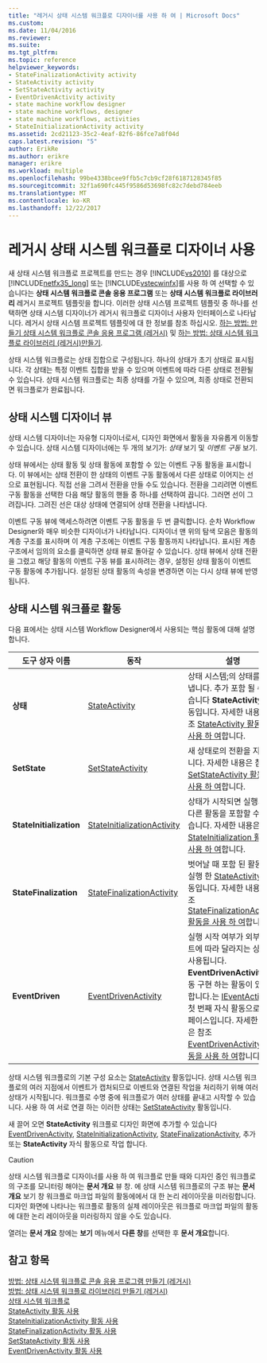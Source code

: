 ```yaml
---
title: "레거시 상태 시스템 워크플로 디자이너를 사용 하 여 | Microsoft Docs"
ms.custom: 
ms.date: 11/04/2016
ms.reviewer: 
ms.suite: 
ms.tgt_pltfrm: 
ms.topic: reference
helpviewer_keywords:
- StateFinalizationActivity activity
- StateActivity activity
- SetStateActivity activity
- EventDrivenActivity activity
- state machine workflow designer
- state machine workflows, designer
- state machine workflows, activities
- StateInitializationActivity activity
ms.assetid: 2cd21123-35c2-4eaf-82f6-86fce7a8f04d
caps.latest.revision: "5"
author: ErikRe
ms.author: erikre
manager: erikre
ms.workload: multiple
ms.openlocfilehash: 99be4338bcee9ffb5c7cb9cf28f6187128345f85
ms.sourcegitcommit: 32f1a690fc445f9586d53698fc82c7debd784eeb
ms.translationtype: MT
ms.contentlocale: ko-KR
ms.lasthandoff: 12/22/2017
---
```

# <a name="using-the-legacy-state-machine-workflow-designer"></a>레거시 상태 시스템 워크플로 디자이너 사용
새 상태 시스템 워크플로 프로젝트를 만드는 경우 [!INCLUDE[vs2010](../misc/includes/vs2010_md.md)] 를 대상으로 [!INCLUDE[netfx35_long](../workflow-designer/includes/netfx35_long_md.md)] 또는 [!INCLUDE[vstecwinfx](../workflow-designer/includes/vstecwinfx_md.md)]를 사용 하 여 선택할 수 있습니다는 **상태 시스템 워크플로 콘솔 응용 프로그램** 또는  **상태 시스템 워크플로 라이브러리** 레거시 프로젝트 템플릿을 합니다. 이러한 상태 시스템 프로젝트 템플릿 중 하나를 선택하면 상태 시스템 디자이너가 레거시 워크플로 디자이너 사용자 인터페이스로 나타납니다. 레거시 상태 시스템 프로젝트 템플릿에 대 한 정보를 참조 하십시오. [하는 방법: 만들기 상태 시스템 워크플로 콘솔 응용 프로그램 (레거시)](../workflow-designer/how-to-create-state-machine-workflow-console-applications-legacy.md) 및 [하는 방법: 상태 시스템 워크플로 라이브러리 (레거시)만들기](../workflow-designer/how-to-create-a-state-machine-workflow-library-legacy.md).  
  
 상태 시스템 워크플로는 상태 집합으로 구성됩니다. 하나의 상태가 초기 상태로 표시됩니다. 각 상태는 특정 이벤트 집합을 받을 수 있으며 이벤트에 따라 다른 상태로 전환될 수 있습니다. 상태 시스템 워크플로는 최종 상태를 가질 수 있으며, 최종 상태로 전환되면 워크플로가 완료됩니다.  
  
## <a name="state-machine-designer-views"></a>상태 시스템 디자이너 뷰  
 상태 시스템 디자이너는 자유형 디자이너로서, 디자인 화면에서 활동을 자유롭게 이동할 수 있습니다. 상태 시스템 디자이너에는 두 개의 보기가: *상태* 보기 및 *이벤트 구동* 보기.  
  
 상태 뷰에서는 상태 활동 및 상태 활동에 포함할 수 있는 이벤트 구동 활동을 표시합니다. 이 뷰에서는 상태 전환이 한 상태의 이벤트 구동 활동에서 다른 상태로 이어지는 선으로 표현됩니다. 직접 선을 그려서 전환을 만들 수도 있습니다. 전환을 그리려면 이벤트 구동 활동을 선택한 다음 해당 활동의 핸들 중 하나를 선택하여 끕니다. 그러면 선이 그려집니다. 그려진 선은 대상 상태에 연결되어 상태 전환을 나타냅니다.  
  
 이벤트 구동 뷰에 액세스하려면 이벤트 구동 활동을 두 번 클릭합니다. 순차 Workflow Designer와 매우 비슷한 디자이너가 나타납니다. 디자이너 맨 위의 탐색 모음은 활동의 계층 구조를 표시하며 이 계층 구조에는 이벤트 구동 활동까지 나타납니다. 표시된 계층 구조에서 임의의 요소를 클릭하면 상태 뷰로 돌아갈 수 있습니다. 상태 뷰에서 상태 전환을 그렸고 해당 활동의 이벤트 구동 뷰를 표시하려는 경우, 설정된 상태 활동이 이벤트 구동 활동에 추가됩니다. 설정된 상태 활동의 속성을 변경하면 이는 다시 상태 뷰에 반영됩니다.  
  
## <a name="state-machine-workflow-activities"></a>상태 시스템 워크플로 활동  
 다음 표에서는 상태 시스템 Workflow Designer에서 사용되는 핵심 활동에 대해 설명합니다.  
  
|도구 상자 이름|동작|설명|  
|------------------|--------------|-----------------|  
|**상태**|[StateActivity](http://go.microsoft.com/fwlink?LinkID=65042)|상태 시스템;의 상태를 나타냅니다. 추가 포함 될 수 있습니다 **StateActivity** 활동입니다. 자세한 내용은 참조 [StateActivity 활동을 사용 하 여](http://go.microsoft.com/fwlink?LinkID=65083)합니다.|  
|**SetState**|[SetStateActivity](http://go.microsoft.com/fwlink?LinkID=65041)|새 상태로의 전환을 지정합니다. 자세한 내용은 참조 [SetStateActivity 활동을 사용 하 여](http://go.microsoft.com/fwlink?LinkID=65082)합니다.|  
|**StateInitialization**|[StateInitializationActivity](http://go.microsoft.com/fwlink?LinkID=65044)|상태가 시작되면 실행되며, 다른 활동을 포함할 수도 있습니다. 자세한 내용은 참조 [StateInitialization 활동을 사용 하 여](http://go.microsoft.com/fwlink?LinkID=65006)합니다.|  
|**StateFinalization**|[StateFinalizationActivity](http://go.microsoft.com/fwlink?LinkID=65043)|벗어날 때 포함 된 활동을 실행 한 [StateActivity](http://go.microsoft.com/fwlink?LinkID=65042) 활동입니다. 자세한 내용은 참조 [StateFinalizationActivity 활동을 사용 하 여](http://go.microsoft.com/fwlink?LinkID=65008)합니다.|  
|**EventDriven**|[EventDrivenActivity](http://go.microsoft.com/fwlink?LinkID=65029)|실행 시작 여부가 외부 이벤트에 따라 달라지는 상태에 사용됩니다. **EventDrivenActivity** 활동 구현 하는 활동이 있어야 합니다.는 [IEventActivity](http://go.microsoft.com/fwlink?LinkID=65032) 첫 번째 자식 활동으로 인터페이스입니다. 자세한 내용은 참조 [EventDrivenActivity 활동을 사용 하 여](http://go.microsoft.com/fwlink?LinkID=65068)합니다.|  
  
 상태 시스템 워크플로의 기본 구성 요소는 [StateActivity](http://go.microsoft.com/fwlink?LinkID=65042) 활동입니다. 상태 시스템 워크플로의 여러 지점에서 이벤트가 캡처되므로 이벤트와 연결된 작업을 처리하기 위해 여러 상태가 시작됩니다. 워크플로 수명 중에 워크플로가 여러 상태를 끝내고 시작할 수 있습니다. 사용 하 여 서로 연결 하는 이러한 상태는 [SetStateActivity](http://go.microsoft.com/fwlink?LinkID=65041) 활동입니다.  
  
 새 끌어 오면 **StateActivity** 워크플로 디자인 화면에 추가할 수 있습니다 [EventDrivenActivity](http://go.microsoft.com/fwlink?LinkID=65029), [StateInitializationActivity](http://go.microsoft.com/fwlink?LinkID=65044), [ StateFinalizationActivity](http://go.microsoft.com/fwlink?LinkID=65043), 추가 또는 **StateActivity** 자식 활동으로 작업 합니다.  
  
> [!CAUTION]
>  상태 시스템 워크플로 디자이너를 사용 하 여 워크플로 만들 때와 디자인 중인 워크플로의 구조를 모니터링 해야는 **문서 개요** 뷰 창. 에 상태 시스템 워크플로의 구조 뷰는 **문서 개요** 보기 창 워크플로 마크업 파일의 활동에에서 대 한 논리 레이아웃을 미러링합니다. 디자인 화면에 나타나는 워크플로 활동의 실제 레이아웃은 워크플로 마크업 파일의 활동에 대한 논리 레이아웃을 미러링하지 않을 수도 있습니다.  
>   
>  열려는 **문서 개요** 창에는 **보기** 메뉴에서 **다른 창**를 선택한 후 **문서 개요**합니다.  
  
## <a name="see-also"></a>참고 항목  
 [방법: 상태 시스템 워크플로 콘솔 응용 프로그램 만들기 (레거시)](../workflow-designer/how-to-create-state-machine-workflow-console-applications-legacy.md)   
 [방법: 상태 시스템 워크플로 라이브러리 만들기 (레거시)](../workflow-designer/how-to-create-a-state-machine-workflow-library-legacy.md)   
 [상태 시스템 워크플로](http://go.microsoft.com/fwlink?LinkID=65016)   
 [StateActivity 활동 사용](http://go.microsoft.com/fwlink?LinkID=65083)   
 [StateInitializationActivity 활동 사용](http://go.microsoft.com/fwlink?LinkID=65006)   
 [StateFinalizationActivity 활동 사용](http://go.microsoft.com/fwlink?LinkID=65008)   
 [SetStateActivity 활동 사용](http://go.microsoft.com/fwlink?LinkID=65082)   
 [EventDrivenActivity 활동 사용](http://go.microsoft.com/fwlink?LinkID=65068)